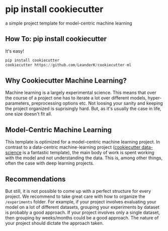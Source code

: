# pip install cookiecutter
a simple project template for model-centric machine learning


## How To: pip install cookiecutter
It's easy!
```python
pip install cookiecutter
cookiecutter https://github.com/LeanderK/cookiecutter-ml
```

## Why Cookiecutter Machine Learning?

Machine learning is a largely experimental science. This means that over the course of a project one has to iterate a lot over different models, hyper-parameters, preprocessing options etc. Not loosing your sanity and keeping the project organized is suprisingly hard. But, as it's usually the case in life, one size doesn't fit all.

## Model-Centric Machine Learning

This template is optimized for a model-centric machine learning project. In contrast to a data-centric machine-learning project ([cookiecutter data-science](https://github.com/drivendata/cookiecutter-data-science) is a fantastic template), the main body of work is spent working with the model and not understanding the data. This is, among other things, often the case with deep learning projects.

## Recommendations
But still, it is not possible to come up with a perfect structure for every project. We recommend to take great care with how to organize the `/experiments` folder. For example, if your project involves evaluating your model on a lot of different datasets, grouping your experiments by dataset is probably a good approach. If your project involves only a single dataset, then grouping by weeks/months could be a good approach. The nature of your project should dictate the approach taken.